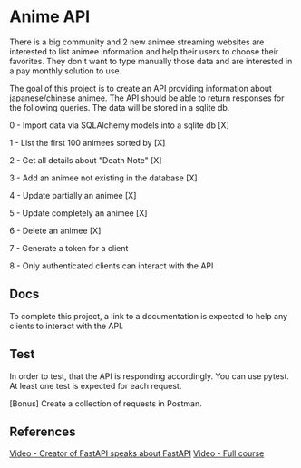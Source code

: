# Anime API

There is a big community and 2 new animee streaming websites are interested
to list animee information and help their users to choose their favorites.
They don't want to type manually those data and are interested in a pay monthly solution to use.

The goal of this project is to create an API providing information about japanese/chinese animee.
The API should be able to return responses for the following queries.
The data will be stored in a sqlite db.

0 - Import data via SQLAlchemy models into a sqlite db [X]

1 - List the first 100 animees sorted by [X]

2 - Get all details about "Death Note" [X]

3 - Add an animee not existing in the database [X]

4 - Update partially an animee [X]

5 - Update completely an animee [X]

6 - Delete an animee [X]

7 - Generate a token for a client

8 - Only authenticated clients can interact with the API

## Docs

To complete this project, a link to a documentation is expected to help any clients to interact with the API.

## Test

In order to test, that the API is responding accordingly.
You can use pytest. At least one test is expected for each request.

[Bonus] Create a collection of requests in Postman.

## References

[Video - Creator of FastAPI speaks about FastAPI](https://www.youtube.com/watch?v=37CcB2GBdlY)
[Video - Full course](https://www.youtube.com/watch?v=7t2alSnE2-I)
